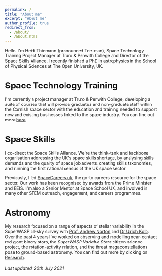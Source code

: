 ```yaml
---
permalink: /
title: "About me"
excerpt: "About me"
author_profile: true
redirect_from: 
  - /about/
  - /about.html
---
```


Hello! I'm Heidi Thiemann (pronounced Tee-man), Space Technology Training Project Manager at Truro & Penwith College and Director of the Space Skills Alliance. I recently finished a PhD in astrophysics in the School of Physical Sciences at The Open University, UK.

Space Technology Training
======
I'm currently a project manager at Truro & Penwith College, developing a suite of courses that will provide graduates and non-graduate staff within the Cornish space sector with the education and training needed to support new and existing businesses linked to the space industry. You can find out more [here](https://www.truro-penwith.ac.uk/csatt).

Space Skills
======

I co-direct the [Space Skills Alliance](https://spaceskills.org/). We're the think-tank and backbone organisation addressing the UK's space skills shortage, by analysing skills demands and the quality of space job adverts, creating skills taxonomies, and running the first national census of the UK space sector

Previously, I led [SpaceCareers.uk](https://spacecareers.uk/), the go-to careers resource for the space sector. Our work has been recognised by awards from the Prime Minister and BEIS. I'm also a Senior Mentor at [Space School UK](http://spaceschool.co.uk/), and involved in many other STEM outreach, engagement, and careers programmes.

Astronomy
======

My research focused on a range of aspects of stellar variability in the SuperWASP all-sky survey with [Prof. Andrew Norton](http://www.open.ac.uk/people/ajn3) and [Dr Ulrich Kolb](http://www.open.ac.uk/people/uck2). Over the past 4 years I've worked on observing and modelling near-contact red giant binary stars, the _SuperWASP Variable Stars_ citizen science project, the rotation-activity relation, and the threat megaconstellations pose to ground-based astronomy. You can find out more by clicking on [Research](https://heidithiemann.github.io/research/). 


###### _Last updated: 20th July 2021_ 
